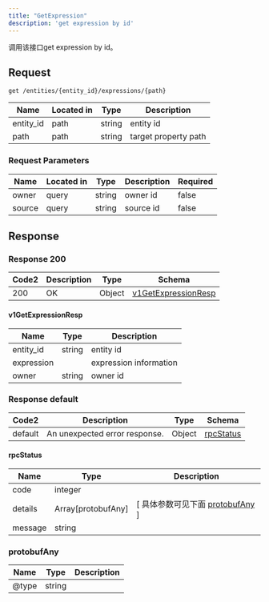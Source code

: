 ```yaml
---
title: "GetExpression"
description: 'get expression by id'
---
```



调用该接口get expression by id。



## Request


```
get /entities/{entity_id}/expressions/{path}
```



| Name | Located in | Type | Description | 
| ---- | ---------- | ----------- | ----------- | 
| entity_id | path | string | entity id |  
| path | path | string | target property path |  



###  Request Parameters

| Name | Located in | Type | Description |  Required |
| ---- | ---------- | ----------- | ----------- |  ---- |
| owner | query | string | owner id |  false |
| source | query | string | source id |  false |



## Response



### Response  200

 
| Code2 | Description | Type | Schema |
| ---- | ----------- | ------ | ------ |
| 200 | OK | Object | [v1GetExpressionResp](#v1GetExpressionResp) |

#### v1GetExpressionResp

| Name | Type | Description | 
| ---- | ---- | ----------- |     
| entity_id | string | entity id |      
| expression |  | expression information |      
| owner | string | owner id |   


  
     
   
     
   
     
 
 


 


### Response  default

 
| Code2 | Description | Type | Schema |
| ---- | ----------- | ------ | ------ |
| default | An unexpected error response. | Object | [rpcStatus](#rpcStatus) |

#### rpcStatus

| Name | Type | Description | 
| ---- | ---- | ----------- |     
| code | integer |  |          
| details | Array[protobufAny] |  [ 具体参数可见下面 [protobufAny](#protobufAny) ] |       
| message | string |  |   


  
     
   
       
         
### protobufAny
| Name | Type | Description | 
| ---- | ---- | ----------- |     
| @type | string |  |   


  
     
 
 


          
     
   
     
 
 


 


